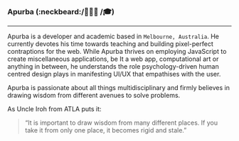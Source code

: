 ### Apurba (:neckbeard:/👨🏽‍💻 /🎓)
---

Apurba is a developer and academic based in ```Melbourne, Australia```. He currently devotes his time towards teaching and building pixel-perfect contraptions for the web. While Apurba thrives on employing JavaScript to create miscellaneous applications, be It a web app, computational art or anything in between, he understands the role psychology-driven human centred design plays in manifesting UI/UX that empathises with the user.

Apurba is passionate about all things multidisciplinary and firmly believes in drawing wisdom from different avenues to solve problems. 

As Uncle Iroh from ATLA puts it:

> “It is important to draw wisdom from many different places. If you take it from only one place, it becomes rigid and stale.”
